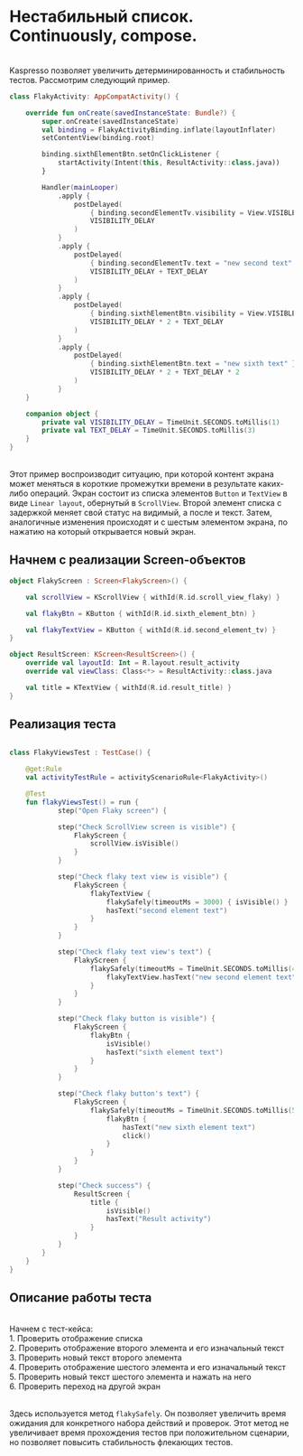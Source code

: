 # Нестабильный список. Сontinuously, compose.

<br/> Kaspresso позволяет увеличить детерминированность и стабильность тестов. Рассмотрим следующий пример. 

```` Kotlin
class FlakyActivity: AppCompatActivity() {

    override fun onCreate(savedInstanceState: Bundle?) {
        super.onCreate(savedInstanceState)
        val binding = FlakyActivityBinding.inflate(layoutInflater)
        setContentView(binding.root)

        binding.sixthElementBtn.setOnClickListener {
            startActivity(Intent(this, ResultActivity::class.java))
        }

        Handler(mainLooper)
            .apply {
                postDelayed(
                    { binding.secondElementTv.visibility = View.VISIBLE },
                    VISIBILITY_DELAY
                )
            }
            .apply {
                postDelayed(
                    { binding.secondElementTv.text = "new second text" },
                    VISIBILITY_DELAY + TEXT_DELAY
                )
            }
            .apply {
                postDelayed(
                    { binding.sixthElementBtn.visibility = View.VISIBLE },
                    VISIBILITY_DELAY * 2 + TEXT_DELAY
                )
            }
            .apply {
                postDelayed(
                    { binding.sixthElementBtn.text = "new sixth text" },
                    VISIBILITY_DELAY * 2 + TEXT_DELAY * 2
                )
            }
    }

    companion object {
        private val VISIBILITY_DELAY = TimeUnit.SECONDS.toMillis(1)
        private val TEXT_DELAY = TimeUnit.SECONDS.toMillis(3)
    }
}
````
<br> Этот пример воспроизводит ситуацию, при которой контент экрана может меняться в короткие промежутки времени в результате каких-либо операций. Экран состоит из списка элементов `Button` и `TextView` в виде `Linear layout`, обернутый в `ScrollView`. Второй элемент списка с задержкой меняет свой статус на видимый, а после и текст. Затем, аналогичные изменения происходят и с шестым элементом экрана, по нажатию на который открывается новый экран. 

## Начнем с реализации Screen-объектов
```` Kotlin
object FlakyScreen : Screen<FlakyScreen>() {

    val scrollView = KScrollView { withId(R.id.scroll_view_flaky) }

    val flakyBtn = KButton { withId(R.id.sixth_element_btn) }

    val flakyTextView = KButton { withId(R.id.second_element_tv) }
}

object ResultScreen: KScreen<ResultScreen>() {
    override val layoutId: Int = R.layout.result_activity
    override val viewClass: Class<*> = ResultActivity::class.java

    val title = KTextView { withId(R.id.result_title) }
}
```` 
## Реализация теста
```` Kotlin

class FlakyViewsTest : TestCase() {

    @get:Rule
    val activityTestRule = activityScenarioRule<FlakyActivity>()

    @Test
    fun flakyViewsTest() = run {
            step("Open Flaky screen") {

            step("Check ScrollView screen is visible") {
                FlakyScreen {
                    scrollView.isVisible()
                }
            }

            step("Check flaky text view is visible") {
                FlakyScreen {
                    flakyTextView {
                        flakySafely(timeoutMs = 3000) { isVisible() }
                        hasText("second element text")
                    }
                }
            }

            step("Check flaky text view's text") {
                FlakyScreen {
                    flakySafely(timeoutMs = TimeUnit.SECONDS.toMillis(4)) {
                        flakyTextView.hasText("new second element text")
                    }
                }
            }

            step("Check flaky button is visible") {
                FlakyScreen {
                    flakyBtn {
                        isVisible()
                        hasText("sixth element text")
                    }
                }
            }

            step("Check flaky button's text") {
                FlakyScreen {
                    flakySafely(timeoutMs = TimeUnit.SECONDS.toMillis(5)) {
                        flakyBtn {
                            hasText("new sixth element text")
                            click()
                        }
                    }
                }
            }

            step("Check success") {
                ResultScreen {
                    title {
                        isVisible()
                        hasText("Result activity")
                    }
                }
            }
        }
    }
}
````

## Описание работы теста
<br> Начнем с тест-кейса:
<br/> 1. Проверить отображение списка
<br/> 2. Проверить отображение второго элемента и его изначальный текст
<br/> 3. Проверить новый текст второго элемента
<br/> 4. Проверить отображение шестого элемента и его изначальный текст
<br/> 5. Проверить новый текст шестого элемента и нажать на него
<br/> 6. Проверить переход на другой экран

<br/> Здесь используется метод `flakySafely`. Он позволяет увеличить время ожидания для конкретного набора действий и проверок. Этот метод не увеличивает время прохождения тестов при положительном сценарии, но позволяет повысить стабильность флекающих тестов.


